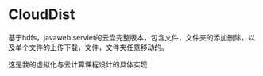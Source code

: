 # CloudDist

基于hdfs，javaweb servlet的云盘完整版本，包含文件，文件夹的添加删除，以及单个文件的上传下载，文件，文件夹任意移动的。

这是我的虚拟化与云计算课程设计的具体实现
